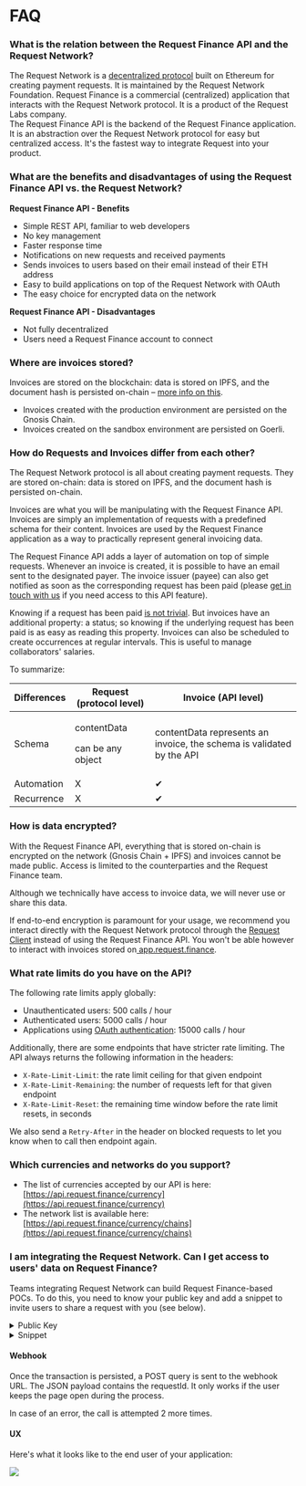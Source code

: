 # FAQ

### **What is the relation between the Request Finance API and the Request Network?**

The Request Network is a [decentralized protocol](https://github.com/RequestNetwork/requestNetwork) built on Ethereum for creating payment requests. It is maintained by the Request Network Foundation. Request Finance is a commercial (centralized) application that interacts with the Request Network protocol. It is a product of the Request Labs company.\
The Request Finance API is the backend of the Request Finance application. It is an abstraction over the Request Network protocol for easy but centralized access. It's the fastest way to integrate Request into your product.

### **What are the benefits and disadvantages of using the Request Finance API vs. the Request Network?**

**Request Finance API - Benefits**

* Simple REST API, familiar to web developers
* No key management
* Faster response time
* Notifications on new requests and received payments
* Sends invoices to users based on their email instead of their ETH address
* Easy to build applications on top of the Request Network with OAuth
* The easy choice for encrypted data on the network

**Request Finance API - Disadvantages**

* Not fully decentralized
* Users need a Request Finance account to connect

### **Where are invoices stored?**&#x20;

Invoices are stored on the blockchain: data is stored on IPFS, and the document hash is persisted on-chain – [more info on this](https://docs.request.network/learn-request-network/introduction-to-the-request-protocol/storage).

* Invoices created with the production environment are persisted on the Gnosis Chain.
* Invoices created on the sandbox environment are persisted on Goerli.

### **How do Requests and Invoices differ from each other?**

The Request Network protocol is all about creating payment requests. They are stored on-chain: data is stored on IPFS, and the document hash is persisted on-chain.

Invoices are what you will be manipulating with the Request Finance API. Invoices are simply an implementation of requests with a predefined schema for their content. Invoices are used by the Request Finance application as a way to practically represent general invoicing data.

The Request Finance API adds a layer of automation on top of simple requests. Whenever an invoice is created, it is possible to have an email sent to the designated payer. The invoice issuer (payee) can also get notified as soon as the corresponding request has been paid (please [get in touch with us](https://www.request.finance/contact-us) if you need access to this API feature).

Knowing if a request has been paid [is not trivial](https://docs.request.network/learn-request-network/guides/detect-a-payment). But invoices have an additional property: a status; so knowing if the underlying request has been paid is as easy as reading this property. Invoices can also be scheduled to create occurrences at regular intervals. This is useful to manage collaborators' salaries.

To summarize:

| Differences | Request (protocol level)                   | Invoice (API level)                                                   |
| ----------- | ------------------------------------------ | --------------------------------------------------------------------- |
| Schema      | <p>contentData</p><p>can be any object</p> | contentData represents an invoice, the schema is validated by the API |
| Automation  | X                                          | ✔                                                                     |
| Recurrence  | X                                          | ✔                                                                     |

### **How is data encrypted?**&#x20;

With the Request Finance API, everything that is stored on-chain is encrypted on the network (Gnosis Chain + IPFS) and invoices cannot be made public. Access is limited to the counterparties and the Request Finance team.&#x20;

Although we technically have access to invoice data, we will never use or share this data.&#x20;

If end-to-end encryption is paramount for your usage, we recommend you interact directly with the Request Network protocol through the [Request Client](https://docs.request.network/get-started/request-network-client-introduction) instead of using the Request Finance API. You won't be able however to interact with invoices stored on[ app.request.finance](https://app.request.finance).

### **What rate limits do you have on the API?**&#x20;

The following rate limits apply globally:&#x20;

* Unauthenticated users: 500 calls / hour
* Authenticated users: 5000 calls / hour
* Applications using [OAuth authentication](going-live.md): 15000 calls / hour

Additionally, there are some endpoints that have stricter rate limiting. The API always returns the following information in the headers:&#x20;

* `X-Rate-Limit-Limit`: the rate limit ceiling for that given endpoint
* `X-Rate-Limit-Remaining`: the number of requests left for that given endpoint
* `X-Rate-Limit-Reset`: the remaining time window before the rate limit resets, in seconds

We also send a `Retry-After` in the header on blocked requests to let you know when to call then endpoint again.&#x20;

### **Which currencies and networks do you support?**&#x20;

* The list of currencies accepted by our API is here: [https://api.request.finance/currency](https://api.request.finance/currency)
* The network list is available here: [https://api.request.finance/currency/chains](https://api.request.finance/currency/chains)

### **I am integrating the Request Network. Can I get access to users' data on Request Finance?**

Teams integrating Request Network can build Request Finance-based POCs. To do this, you need to know your public key and add a snippet to invite users to share a request with you (see below).&#x20;

<details>

<summary>Public Key</summary>

```javascript
const hdkey = require('ethereumjs-wallet/hdkey');
const Wallet = require('ethereumjs-wallet').default;
const privateKey = hdkey.fromMasterSeed('random')._hdkey._privateKey;
const wallet = Wallet.fromPrivateKey(privateKey);
console.log(wallet.getPublicKeyString());
```

Source: [https://ethereum.stackexchange.com/questions/11253/ethereumjs-how-to-get-public-key-from-private-key](https://ethereum.stackexchange.com/questions/11253/ethereumjs-how-to-get-public-key-from-private-key)

</details>

<details>

<summary>Snippet</summary>

```javascript
const BUILDER_KEY = "026c0594b192ebfda22706bff76ee5fb34a65fe93fde779ade3dfafbf77375cd2e";
const WEBHOOK_URL = "http://localhost:3001/";
window.open(
  `http://baguette-app.request.finance/add-stakeholder?stakeholder-public-key=${BUILDER_KEY}&webhook-url=${WEBHOOK_URL}`,
  null,
  "popup,width=530,height=760,left=100,top=100"
);
```

</details>

#### Webhook

Once the transaction is persisted, a POST query is sent to the webhook URL. The JSON payload contains the requestId. It only works if the user keeps the page open during the process.

In case of an error, the call is attempted 2 more times.

#### UX

Here's what it looks like to the end user of your application:

![](<.gitbook/assets/Adding a stakeholder - Step 1.png>)<img src=".gitbook/assets/Adding a stakeholder - Step 2 (1).png" alt="" data-size="original">
